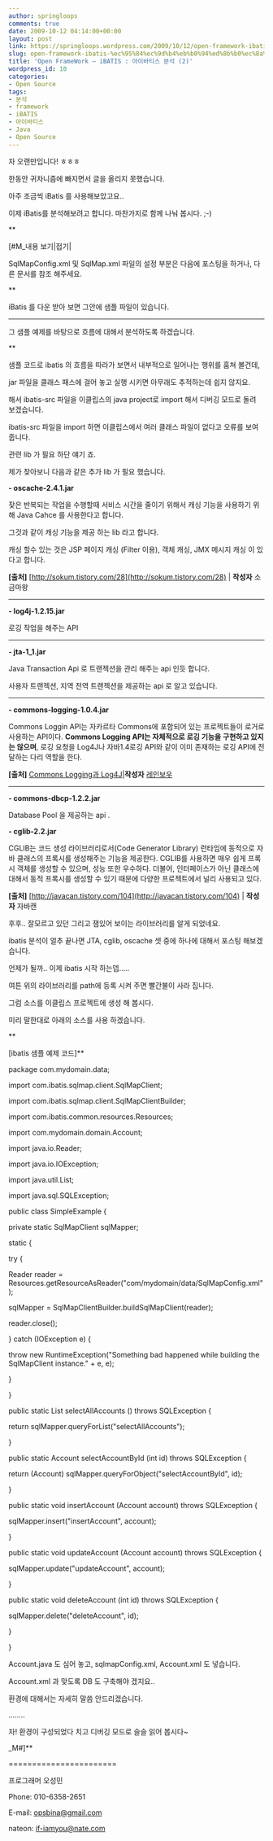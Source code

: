 ```yaml
---
author: springloops
comments: true
date: 2009-10-12 04:14:00+00:00
layout: post
link: https://springloops.wordpress.com/2009/10/12/open-framework-ibatis-%ec%95%84%ec%9d%b4%eb%b0%94%ed%8b%b0%ec%8a%a4-%eb%b6%84%ec%84%9d-2/
slug: open-framework-ibatis-%ec%95%84%ec%9d%b4%eb%b0%94%ed%8b%b0%ec%8a%a4-%eb%b6%84%ec%84%9d-2
title: 'Open FrameWork – iBATIS : 아이바티스 분석 (2)'
wordpress_id: 10
categories:
- Open Source
tags:
- 분석
- framework
- iBATIS
- 아이바티스
- Java
- Open Source
---
```


  




자 오랜만입니다! ㅎㅎㅎ  

  
한동안 귀차니즘에 빠지면서 글을 올리지 못했습니다.  

  
아주 조금씩 iBatis 를 사용해보았고요..  

  
이제 iBatis를 분석해보려고 합니다. 마찬가지로 함께 나눠 봅시다. ;-)  

**  

  



[#M_내용 보기|접기|  

SqlMapConfig.xml 및 SqlMap.xml 파일의 설정 부분은 다음에 포스팅을 하거나, 다른 문서를 참조 해주세요.  

**  

iBatis 를 다운 받아 보면 그안에 샘플 파일이 있습니다.  

****  

그 샘플 예제를 바탕으로 흐름에 대해서 분석하도록 하겠습니다.  

**  

샘플 코드로 ibatis 의 흐름을 따라가 보면서 내부적으로 일어나는 행위를 훔쳐 볼건데,  

  
jar 파일을 클래스 패스에 걸어 놓고 실행 시키면 아무래도 추적하는데 쉽지 않지요.  

  
해서 ibatis-src 파일을 이클립스의 java project로 import 해서 디버깅 모드로 돌려 보겠습니다.  

  
ibatis-src 파일을 import 하면 이클립스에서 여러 클래스 파일이 없다고 오류를 보여 줍니다.  

  
관련 lib 가 필요 하단 얘기 죠.  

  
제가 찾아보니 다음과 같은 추가 lib 가 필요 했습니다. 


**- oscache-2.4.1.jar**




잦은 반복되는 작업을 수행할때 서비스 시간을 줄이기 위해서 캐싱 기능을 사용하기 위해 Java Cahce 를 사용한다고 합니다.




그것과 같이 캐싱 기능을 제공 하는 lib 라고 합니다.




캐싱 할수 있는 것은 JSP 페이지 캐싱 (Filter 이용), 객체 캐싱, JMX 메시지 캐싱 이 있다고 합니다.




**[출처]** [http://sokum.tistory.com/28](http://sokum.tistory.com/28) | **작성자** 소금마왕




****




**- log4j-1.2.15.jar**




로깅 작업을 해주는 API




****




**- jta-1_1.jar**




Java Transaction Api 로 트랜젝션을 관리 해주는 api 인듯 합니다.




사용자 트랜젝션, 지역 전역 트랜젝션을 제공하는 api 로 알고 있습니다.




****




**- commons-logging-1.0.4.jar**




Commons Loggin API는 자카르타 Commons에 포함되어 있는 프로젝트들이 로거로 사용하는 API이다. **Commons Logging API는 자체적으로 로깅 기능을 구현하고 있지는 않으며**, 로깅 요청을 Log4J나 자바1.4로깅 API와 같이 이미 존재하는 로깅 API에 전달하는 다리 역할을 한다.




**[출처]** [Commons Logging과 Log4J](http://blog.naver.com/kotaeho0512/50033476064)|**작성자** [레인보우](http://blog.naver.com/kotaeho0512)




****




**- commons-dbcp-1.2.2.jar**




Database Pool 을 제공하는 api .







**- cglib-2.2.jar**




CGLIB는 코드 생성 라이브러리로서(Code Generator Library) 런타임에 동적으로 자바 클래스의 프록시를 생성해주는 기능을 제공한다. CGLIB를 사용하면 매우 쉽게 프록시 객체를 생성할 수 있으며, 성능 또한 우수하다. 더불어, 인터페이스가 아닌 클래스에 대해서 동적 프록시를 생성할 수 있기 때문에 다양한 프로젝트에서 널리 사용되고 있다.




**[출처]** [http://javacan.tistory.com/104](http://javacan.tistory.com/104) | **작성자** 자바캔







후후.. 잘모르고 있던 그리고 잼있어 보이는 라이브러리를 알게 되었네요.  

  
ibatis 분석이 얼추 끝나면 JTA, cglib, oscache 셋 중에 하나에 대해서 포스팅 해보겠습니다.  

  
언제가 될까.. 이제 ibatis 시작 하는뎁.....  

  
여튼 위의 라이브러리를 path에 등록 시켜 주면 빨간불이 사라 집니다.  

  
그럼 소스를 이클립스 프로젝트에 생성 해 봅시다.  

  
미리 말한대로 아래의 소스를 사용 하겠습니다.  

**  

[ibatis 샘플 예제 코드]**




package com.mydomain.data;




import com.ibatis.sqlmap.client.SqlMapClient;  

import com.ibatis.sqlmap.client.SqlMapClientBuilder;  

import com.ibatis.common.resources.Resources;  

import com.mydomain.domain.Account;




import java.io.Reader;  

import java.io.IOException;  

import java.util.List;  

import java.sql.SQLException;




public class SimpleExample {




private static SqlMapClient sqlMapper;




static {  

try {  

Reader reader = Resources.getResourceAsReader("com/mydomain/data/SqlMapConfig.xml");  

sqlMapper = SqlMapClientBuilder.buildSqlMapClient(reader);  

reader.close();  

} catch (IOException e) {  

throw new RuntimeException("Something bad happened while building the SqlMapClient instance." + e, e);  

}  

}




public static List selectAllAccounts () throws SQLException {  

return sqlMapper.queryForList("selectAllAccounts");  

}




public static Account selectAccountById (int id) throws SQLException {  

return (Account) sqlMapper.queryForObject("selectAccountById", id);  

}




public static void insertAccount (Account account) throws SQLException {  

sqlMapper.insert("insertAccount", account);  

}




public static void updateAccount (Account account) throws SQLException {  

sqlMapper.update("updateAccount", account);  

}




public static void deleteAccount (int id) throws SQLException {  

sqlMapper.delete("deleteAccount", id);  

}




}




Account.java 도 심어 놓고, sqlmapConfig.xml, Account.xml 도 넣습니다.  

  

Account.xml 과 맞도록 DB 도 구축해야 겠지요..  

  

환경에 대해서는 자세히 말씀 안드리겠습니다.  

  

........




자! 환경이 구성되었다 치고 디버깅 모드로 슬슬 읽어 봅시다~

_M#]**


  

  
=======================




프로그래머 오성민  

Phone: 010-6358-2651  

E-mail: opsbina@gmail.com  

nateon: [if-iamyou@nate.com](mailto:if-iamyou@nate.com)
